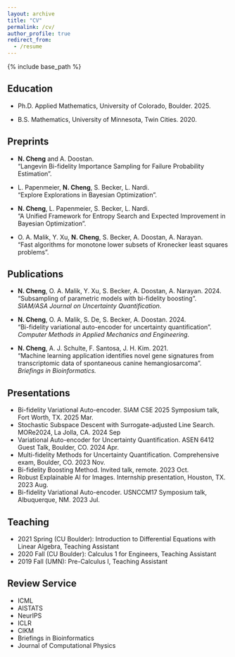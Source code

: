```yaml
---
layout: archive
title: "CV"
permalink: /cv/
author_profile: true
redirect_from:
  - /resume
---
```


{% include base_path %}

## Education

- Ph.D. Applied Mathematics, University of Colorado, Boulder. 2025.

- B.S. Mathematics, University of Minnesota, Twin Cities. 2020.

## Preprints

- **N. Cheng** and A. Doostan.  
  “Langevin Bi-fidelity Importance Sampling for Failure Probability Estimation”.

- L. Papenmeier, **N. Cheng**, S. Becker, L. Nardi.  
  “Explore Explorations in Bayesian Optimization”.

- **N. Cheng**, L. Papenmeier, S. Becker, L. Nardi.  
  “A Unified Framework for Entropy Search and Expected Improvement in Bayesian Optimization”.  

- O. A. Malik, Y. Xu, **N. Cheng**, S. Becker, A. Doostan, A. Narayan.  
  “Fast algorithms for monotone lower subsets of Kronecker least squares problems”.  

## Publications

- **N. Cheng**, O. A. Malik, Y. Xu, S. Becker, A. Doostan, A. Narayan. 2024.  
  “Subsampling of parametric models with bi-fidelity boosting”.  
  *SIAM/ASA Journal on Uncertainty Quantification.*  

- **N. Cheng**, O. A. Malik, S. De, S. Becker, A. Doostan. 2024.  
  “Bi-fidelity variational auto-encoder for uncertainty quantification”.  
  *Computer Methods in Applied Mechanics and Engineering.*

- **N. Cheng**, A. J. Schulte, F. Santosa, J. H. Kim. 2021.  
  “Machine learning application identifies novel gene signatures from transcriptomic data of spontaneous canine hemangiosarcoma”.  
  *Briefings in Bioinformatics.*


## Presentations

- Bi-fidelity Variational Auto-encoder. SIAM CSE 2025 Symposium talk, Fort Worth, TX. 2025 Mar.
- Stochastic Subspace Descent with Surrogate-adjusted Line Search. MORe2024, La Jolla, CA. 2024 Sep
- Variational Auto-encoder for Uncertainty Quantification. ASEN 6412 Guest Talk, Boulder, CO. 2024 Apr. 
- Multi-fidelity Methods for Uncertainty Quantification. Comprehensive exam, Boulder, CO. 2023 Nov. 
- Bi-fidelity Boosting Method. Invited talk, remote. 2023 Oct. 
- Robust Explainable AI for Images. Internship presentation, Houston, TX. 2023 Aug. 
- Bi-fidelity Variational Auto-encoder. USNCCM17 Symposium talk, Albuquerque, NM. 2023 Jul. 

## Teaching

- 2021 Spring (CU Boulder): Introduction to Differential Equations with Linear Algebra, Teaching Assistant
- 2020 Fall (CU Boulder): Calculus 1 for Engineers, Teaching Assistant
- 2019 Fall (UMN): Pre-Calculus I, Teaching Assistant

## Review Service

- ICML
- AISTATS
- NeurIPS
- ICLR
- CIKM
- Briefings in Bioinformatics
- Journal of Computational Physics
  

